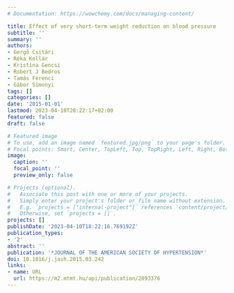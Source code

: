 ```yaml
---
# Documentation: https://wowchemy.com/docs/managing-content/

title: Effect of very short-term weight reduction on blood pressure
subtitle: ''
summary: ''
authors:
- Gergő Csitári
- Réka Kollár
- Kristína Gencsi
- Robert J Bedros
- Tamás Ferenci
- Gábor Simonyi
tags: []
categories: []
date: '2015-01-01'
lastmod: 2023-04-10T20:22:17+02:00
featured: false
draft: false

# Featured image
# To use, add an image named `featured.jpg/png` to your page's folder.
# Focal points: Smart, Center, TopLeft, Top, TopRight, Left, Right, BottomLeft, Bottom, BottomRight.
image:
  caption: ''
  focal_point: ''
  preview_only: false

# Projects (optional).
#   Associate this post with one or more of your projects.
#   Simply enter your project's folder or file name without extension.
#   E.g. `projects = ["internal-project"]` references `content/project/deep-learning/index.md`.
#   Otherwise, set `projects = []`.
projects: []
publishDate: '2023-04-10T18:22:16.769192Z'
publication_types:
- '2'
abstract: ''
publication: '*JOURNAL OF THE AMERICAN SOCIETY OF HYPERTENSION*'
doi: 10.1016/j.jash.2015.03.242
links:
- name: URL
  url: https://m2.mtmt.hu/api/publication/2893376
---
```

